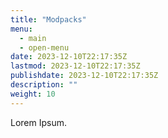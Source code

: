 ```yaml
---
title: "Modpacks"
menu: 
  - main
  - open-menu
date: 2023-12-10T22:17:35Z
lastmod: 2023-12-10T22:17:35Z
publishdate: 2023-12-10T22:17:35Z
description: ""
weight: 10
---
```


Lorem Ipsum.
